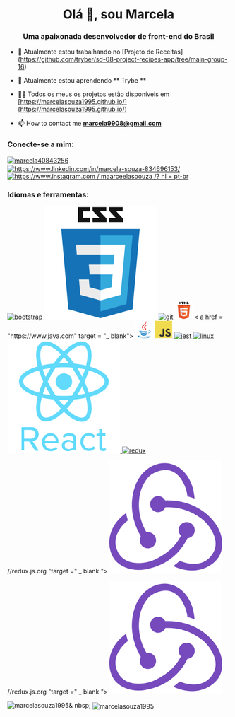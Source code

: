 <h1 align = "center"> Olá 👋, sou Marcela </h1>
<h3 align = "center"> Uma apaixonada desenvolvedor de front-end do Brasil </h3>

- 🔭 Atualmente estou trabalhando no [Projeto de Receitas] (https://github.com/tryber/sd-08-project-recipes-app/tree/main-group-16)

- 🌱 Atualmente estou aprendendo ** Trybe **

- 👨‍💻 Todos os meus os projetos estão disponíveis em [https://marcelasouza1995.github.io/](https://marcelasouza1995.github.io/)

- 📫 How to contact me **marcela9908@gmail.com**

<h3 align = "left" > Conecte-se a mim: </h3>
<p align = "left">
<a href="https://twitter.com/marcela40843256" target="blank"> <img align = "center" src = "https: //cdn.jsdelivr.net/npm/simple-icons@3.0.1 / icons / twitter.svg "alt =" marcela40843256 "height =" 30 "largura =" 40 "/> </a>
<a href="https://linkedin.com/in/https://www.linkedin.com/in/marcela-souza-834696153/" target="blank"> <img align = "center" src = " https://cdn.jsdelivr.net/npm/simple-icons@3.0.1/icons/linkedin.svg "alt =" https://www.linkedin.com/in/marcela-souza-834696153/ "height = "30" width = "40" /> </a>
<a href = "https://instagram.com/https://www.instagram.com/maarceelasoouza/?hl=pt-br" target = "em branco "> <img align =" center "src =" https://cdn.jsdelivr.net/npm/simple-icons@3.0.1/icons/instagram.svg "alt =" https://www.instagram.com / maarceelasoouza /? hl = pt-br "height =" 30 "width =" 40 "/> </a>
</p>

<h3 align =" left "> Idiomas e ferramentas: </h3>
<p align = "left"> <a href="https://getbootstrap.com" target="_blank"> <img src = "https://raw.githubusercontent.com/devicons/devicon/master/icons/ bootstrap / bootstrap-plain-wordmark.svg "alt =" bootstrap "width =" 40 "height =" 40 "/> </a> <a href =" https://www.w3schools.com/css/ "target = "_ blank"> <img src = "https://raw.githubusercontent.com/devicons/devicon/master/icons/css3/css3-original-wordmark.svg" alt = "css3" largura = "40" altura = "40" /> </a> <a href="https://git-scm.com/" target="_blank"> <img src = "https://www.vectorlogo.zone/logos/git- scm / git-scm-icon.svg "alt = "git" width = "40" height = "40" /> </a> <a href="https://www.w3.org/html/" target="_blank"> <img src = " https://raw.githubusercontent.com/devicons/devicon/master/icons/html5/html5-original-wordmark.svg "alt =" html5 "width =" 40 "height =" 40 "/> </a> < a href = "https://www.java.com" target = "_ blank"> <img src = "https://raw.githubusercontent.com/devicons/devicon/master/icons/java/java-original.svg "alt =" java "width =" 40 "height =" 40 "/> </a> <a href =" https://developer.mozilla.org/en-US/docs/Web/JavaScript "target =" _blank "> <img src = "https://raw.githubusercontent.com/devicons/devicon/master/icons/javascript/javascript-original.svg" alt = "javascript" width = "40" height = "40" /> </ a > <a href="https://jestjs.io" target="_blank"> <img src = "https://www.vectorlogo.zone/logos/jestjsio/jestjsio-icon.svg" alt = "jest" width = "40" height = "40" /> </a> <a href="https://www.linux.org/" target="_blank"> <img src = "https: //raw.githubusercontent .com / devicons / devicon / master / icons / linux / linux-original.svg "alt =" linux "width =" 40 "height =" 40 "/> </a> <a href =" https: // reactjs .org / "target = "_ blank"> <img src = "https://raw.githubusercontent.com/devicons/devicon/master/icons/react/react-original-wordmark.svg" alt = "react" largura = "40" altura = "40" /> </a> <a href="https://redux.js.org" target="_blank"> <img src = "https://raw.githubusercontent.com/devicons/devicon/ master / icons / redux / redux-original.svg "alt =" redux "largura =" 40 "altura =" 40 "/> </a> </p>//redux.js.org "target =" _ blank "> <img src =" https://raw.githubusercontent.com/devicons/devicon/master/icons/redux/redux-original.svg "alt =" redux " largura = "40" altura = "40" /> </a> </p>//redux.js.org "target =" _ blank "> <img src =" https://raw.githubusercontent.com/devicons/devicon/master/icons/redux/redux-original.svg "alt =" redux " largura = "40" altura = "40" /> </a> </p>

<p> <img align = "left" src = "https://github-readme-stats.vercel.app/api/top-langs?username=marcelasouza1995&show_icons=true&locale=en&layout=compact" alt = "marcelasouza1995" /> </p>

<p> & nbsp; <img align = "center" src = "https://github-readme-stats.vercel.app/api?username=marcelasouza1995&show_icons=true&locale=en" alt = "marcelasouza1995" /> </p>


